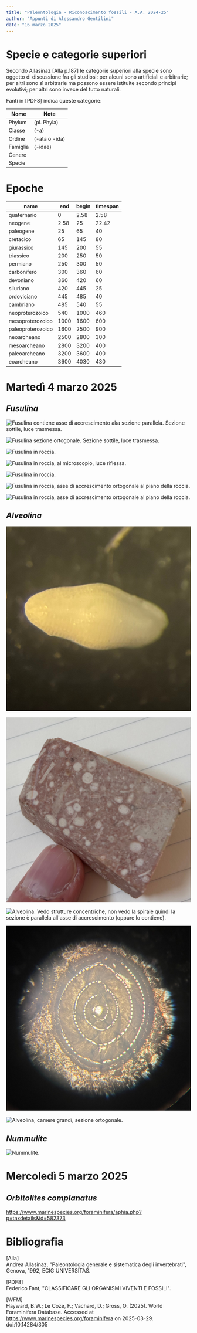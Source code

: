 ```yaml
---
title: "Paleontologia - Riconoscimento fossili - A.A. 2024-25"
author: "Appunti di Alessandro Gentilini"
date: "16 marzo 2025"
---
```


# Specie e categorie superiori

Secondo Allasinaz [Alla p.187] le categorie superiori alla specie sono oggetto di discussione fra gli studiosi: per alcuni sono artificiali  e arbitrarie; per altri sono sì arbitrarie ma possono essere istituite secondo principi evolutivi; per altri sono invece del tutto naturali. 

Fanti in [PDF8] indica queste categorie:

|Nome|Note|
|----|----|
|Phylum|(pl. Phyla)|
|Classe|(-a)|
|Ordine|(-ata o -ida)|
|Famiglia|(-idae)|
|Genere||
|Specie||

# Epoche


<table id="T_4778f">
  <thead>
    <tr>
      <th id="T_4778f_level0_col0" class="col_heading level0 col0" >name</th>
      <th id="T_4778f_level0_col1" class="col_heading level0 col1" >end</th>
      <th id="T_4778f_level0_col2" class="col_heading level0 col2" >begin</th>
      <th id="T_4778f_level0_col3" class="col_heading level0 col3" >timespan</th>
    </tr>
  </thead>
  <tbody>
    <tr>
      <td id="T_4778f_row0_col0" class="data row0 col0" >quaternario</td>
      <td id="T_4778f_row0_col1" class="data row0 col1" >0</td>
      <td id="T_4778f_row0_col2" class="data row0 col2" >2.58</td>
      <td id="T_4778f_row0_col3" class="data row0 col3" >2.58</td>
    </tr>
    <tr>
      <td id="T_4778f_row1_col0" class="data row1 col0" >neogene</td>
      <td id="T_4778f_row1_col1" class="data row1 col1" >2.58</td>
      <td id="T_4778f_row1_col2" class="data row1 col2" >25</td>
      <td id="T_4778f_row1_col3" class="data row1 col3" >22.42</td>
    </tr>
    <tr>
      <td id="T_4778f_row2_col0" class="data row2 col0" >paleogene</td>
      <td id="T_4778f_row2_col1" class="data row2 col1" >25</td>
      <td id="T_4778f_row2_col2" class="data row2 col2" >65</td>
      <td id="T_4778f_row2_col3" class="data row2 col3" >40</td>
    </tr>
    <tr>
      <td id="T_4778f_row3_col0" class="data row3 col0" >cretacico</td>
      <td id="T_4778f_row3_col1" class="data row3 col1" >65</td>
      <td id="T_4778f_row3_col2" class="data row3 col2" >145</td>
      <td id="T_4778f_row3_col3" class="data row3 col3" >80</td>
    </tr>
    <tr>
      <td id="T_4778f_row4_col0" class="data row4 col0" >giurassico</td>
      <td id="T_4778f_row4_col1" class="data row4 col1" >145</td>
      <td id="T_4778f_row4_col2" class="data row4 col2" >200</td>
      <td id="T_4778f_row4_col3" class="data row4 col3" >55</td>
    </tr>
    <tr>
      <td id="T_4778f_row5_col0" class="data row5 col0" >triassico</td>
      <td id="T_4778f_row5_col1" class="data row5 col1" >200</td>
      <td id="T_4778f_row5_col2" class="data row5 col2" >250</td>
      <td id="T_4778f_row5_col3" class="data row5 col3" >50</td>
    </tr>
    <tr>
      <td id="T_4778f_row6_col0" class="data row6 col0" >permiano</td>
      <td id="T_4778f_row6_col1" class="data row6 col1" >250</td>
      <td id="T_4778f_row6_col2" class="data row6 col2" >300</td>
      <td id="T_4778f_row6_col3" class="data row6 col3" >50</td>
    </tr>
    <tr>
      <td id="T_4778f_row7_col0" class="data row7 col0" >carbonifero</td>
      <td id="T_4778f_row7_col1" class="data row7 col1" >300</td>
      <td id="T_4778f_row7_col2" class="data row7 col2" >360</td>
      <td id="T_4778f_row7_col3" class="data row7 col3" >60</td>
    </tr>
    <tr>
      <td id="T_4778f_row8_col0" class="data row8 col0" >devoniano</td>
      <td id="T_4778f_row8_col1" class="data row8 col1" >360</td>
      <td id="T_4778f_row8_col2" class="data row8 col2" >420</td>
      <td id="T_4778f_row8_col3" class="data row8 col3" >60</td>
    </tr>
    <tr>
      <td id="T_4778f_row9_col0" class="data row9 col0" >siluriano</td>
      <td id="T_4778f_row9_col1" class="data row9 col1" >420</td>
      <td id="T_4778f_row9_col2" class="data row9 col2" >445</td>
      <td id="T_4778f_row9_col3" class="data row9 col3" >25</td>
    </tr>
    <tr>
      <td id="T_4778f_row10_col0" class="data row10 col0" >ordoviciano</td>
      <td id="T_4778f_row10_col1" class="data row10 col1" >445</td>
      <td id="T_4778f_row10_col2" class="data row10 col2" >485</td>
      <td id="T_4778f_row10_col3" class="data row10 col3" >40</td>
    </tr>
    <tr>
      <td id="T_4778f_row11_col0" class="data row11 col0" >cambriano</td>
      <td id="T_4778f_row11_col1" class="data row11 col1" >485</td>
      <td id="T_4778f_row11_col2" class="data row11 col2" >540</td>
      <td id="T_4778f_row11_col3" class="data row11 col3" >55</td>
    </tr>
    <tr>
      <td id="T_4778f_row12_col0" class="data row12 col0" >neoproterozoico</td>
      <td id="T_4778f_row12_col1" class="data row12 col1" >540</td>
      <td id="T_4778f_row12_col2" class="data row12 col2" >1000</td>
      <td id="T_4778f_row12_col3" class="data row12 col3" >460</td>
    </tr>
    <tr>
      <td id="T_4778f_row13_col0" class="data row13 col0" >mesoproterozoico</td>
      <td id="T_4778f_row13_col1" class="data row13 col1" >1000</td>
      <td id="T_4778f_row13_col2" class="data row13 col2" >1600</td>
      <td id="T_4778f_row13_col3" class="data row13 col3" >600</td>
    </tr>
    <tr>
      <td id="T_4778f_row14_col0" class="data row14 col0" >paleoproterozoico</td>
      <td id="T_4778f_row14_col1" class="data row14 col1" >1600</td>
      <td id="T_4778f_row14_col2" class="data row14 col2" >2500</td>
      <td id="T_4778f_row14_col3" class="data row14 col3" >900</td>
    </tr>
    <tr>
      <td id="T_4778f_row15_col0" class="data row15 col0" >neoarcheano</td>
      <td id="T_4778f_row15_col1" class="data row15 col1" >2500</td>
      <td id="T_4778f_row15_col2" class="data row15 col2" >2800</td>
      <td id="T_4778f_row15_col3" class="data row15 col3" >300</td>
    </tr>
    <tr>
      <td id="T_4778f_row16_col0" class="data row16 col0" >mesoarcheano</td>
      <td id="T_4778f_row16_col1" class="data row16 col1" >2800</td>
      <td id="T_4778f_row16_col2" class="data row16 col2" >3200</td>
      <td id="T_4778f_row16_col3" class="data row16 col3" >400</td>
    </tr>
    <tr>
      <td id="T_4778f_row17_col0" class="data row17 col0" >paleoarcheano</td>
      <td id="T_4778f_row17_col1" class="data row17 col1" >3200</td>
      <td id="T_4778f_row17_col2" class="data row17 col2" >3600</td>
      <td id="T_4778f_row17_col3" class="data row17 col3" >400</td>
    </tr>
    <tr>
      <td id="T_4778f_row18_col0" class="data row18 col0" >eoarcheano</td>
      <td id="T_4778f_row18_col1" class="data row18 col1" >3600</td>
      <td id="T_4778f_row18_col2" class="data row18 col2" >4030</td>
      <td id="T_4778f_row18_col3" class="data row18 col3" >430</td>
    </tr>
  </tbody>
</table>



# Martedì 4 marzo 2025

## _Fusulina_

![Fusulina contiene asse di accrescimento aka sezione parallela. Sezione sottile, luce trasmessa.](2025-03-04/fusulina-contiene_asse_accrescimento.jpg)

![Fusulina sezione ortogonale. Sezione sottile, luce trasmessa.](2025-03-04/fusulina-sezione_ortogonale.jpg)

![Fusulina in roccia.](2025-03-04/fusulina-in_roccia.jpg)

![Fusulina in roccia, al microscopio, luce riflessa.](2025-03-04/fusulina-in_roccia_ingrandita.jpg)

![Fusulina in roccia.](2025-03-04/fusulina-in_roccia_2.jpg)

![Fusulina in roccia, asse di accrescimento ortogonale al piano della roccia.](2025-03-04/fusulina-in_roccia_asse_di_accrescimento_ortogonale_alla_roccia.jpg)

![Fusulina in roccia, asse di accrescimento ortogonale al piano della roccia.](2025-03-04/fusulina-in_roccia_asse_di_accrescimento_ortogonale_alla_roccia_2.jpg)

## _Alveolina_

![Alveolina in slide.](2025-03-04/alveolina.jpg)

![Alveolina in roccia.](2025-03-04/alveolina-in_roccia.jpg)

![Alveolina. Vedo strutture concentriche, non vedo la spirale quindi la sezione è parallela all'asse di accrescimento (oppure lo contiene).](2025-03-04/alveolina-sezione_contiene_asse_accrescimento.jpg)

![Alveolina. La sezione è ortogonale all'asse accrescimento perché si vede la spirale. È una specie particolare che è poco diffusa. Ha molto guscio che è la parte scura dell'immagine.](2025-03-04/alveolina-poco_diffusa.jpg)

![Alveolina, camere grandi, sezione ortogonale.](2025-03-04/alveolina-sezione_ortogonale.jpg)

## _Nummulite_

![Nummulite.](2025-03-04/nummulite.jpg)

# Mercoledì 5 marzo 2025

## _Orbitolites complanatus_



https://www.marinespecies.org/foraminifera/aphia.php?p=taxdetails&id=582373


# Bibliografia

[Alla]  
Andrea Allasinaz, "Paleontologia generale e sistematica degli invertebrati", Genova, 1992, ECIG UNIVERSITAS.

[PDF8]  
Federico Fant, "CLASSIFICARE GLI ORGANISMI VIVENTI E FOSSILI".

[WFM]  
Hayward, B.W.; Le Coze, F.; Vachard, D.; Gross, O. (2025). World Foraminifera Database. Accessed at https://www.marinespecies.org/foraminifera on 2025-03-29. doi:10.14284/305
